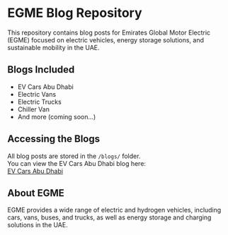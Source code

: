 # EGME Blog Repository

This repository contains blog posts for Emirates Global Motor Electric (EGME) focused on electric vehicles, energy storage solutions, and sustainable mobility in the UAE.

## Blogs Included
- EV Cars Abu Dhabi
- Electric Vans
- Electric Trucks
- Chiller Van
- And more (coming soon…)

## Accessing the Blogs
All blog posts are stored in the `/blogs/` folder.  
You can view the EV Cars Abu Dhabi blog here:  
[EV Cars Abu Dhabi](blogs/ev-cars-abu-dhabi.md)

## About EGME
EGME provides a wide range of electric and hydrogen vehicles, including cars, vans, buses, and trucks, as well as energy storage and charging solutions in the UAE.
